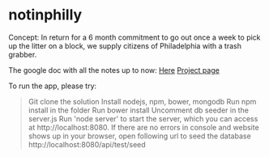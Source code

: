# notinphilly

Concept: In return for a 6 month commitment to go out once a week to pick up the litter on a block, we supply citizens of Philadelphia with a trash grabber.

The google doc with all the notes up to now:
[Here](https://docs.google.com/document/d/1xVudHHwClOE9vSwBWR8xQi-rRIZb5KZYQ91YS8ueEVk/edit?usp=sharing)
[Project page](https://codeforphilly.org/projects/not_in_philly-2/)

To run the app, please try:
  >Git clone the solution
  >Install nodejs, npm, bower, mongodb
  >Run npm install in the folder
  >Run bower install
  >Uncomment db seeder in the server.js
  >Run 'node server' to start the server, which you can access at http://localhost:8080.
  >If there are no errors in console and website shows up in your browser, open following url to seed the database http://localhost:8080/api/test/seed
